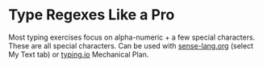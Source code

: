 Type Regexes Like a Pro
===================================

Most typing exercises focus on alpha-numeric + a few special characters.  These are all special characters.  Can be used with [sense-lang.org](http://www.sense-lang.org/typing/tutor/keyboarding.php) (select My Text tab) or [typing.io](https://ssl.typing.io/pricing) Mechanical Plan.


